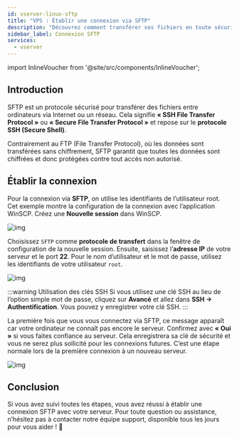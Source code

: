 ```yaml
---
id: vserver-linux-sftp
title: "VPS : Établir une connexion via SFTP"
description: "Découvrez comment transférer vos fichiers en toute sécurité avec SFTP et protégez vos données grâce à une connexion chiffrée → En savoir plus maintenant"
sidebar_label: Connexion SFTP
services:
  - vserver
---
```


import InlineVoucher from '@site/src/components/InlineVoucher';





## Introduction

SFTP est un protocole sécurisé pour transférer des fichiers entre ordinateurs via Internet ou un réseau. Cela signifie **« SSH File Transfer Protocol »** ou **« Secure File Transfer Protocol »** et repose sur le **protocole SSH (Secure Shell)**.

Contrairement au FTP (File Transfer Protocol), où les données sont transférées sans chiffrement, SFTP garantit que toutes les données sont chiffrées et donc protégées contre tout accès non autorisé.

<InlineVoucher />



## Établir la connexion

Pour la connexion via **SFTP**, on utilise les identifiants de l’utilisateur root. Cet exemple montre la configuration de la connexion avec l’application WinSCP. Créez une **Nouvelle session** dans WinSCP.

![img](https://screensaver01.zap-hosting.com/index.php/s/HDsMr5mnJpC7FtM/download)

Choisissez `SFTP` comme **protocole de transfert** dans la fenêtre de configuration de la nouvelle session. Ensuite, saisissez l’**adresse IP** de votre serveur et le port **22**. Pour le nom d’utilisateur et le mot de passe, utilisez les identifiants de votre utilisateur `root`.

![img](https://screensaver01.zap-hosting.com/index.php/s/Wq59YHDnirKYkDr/download)

:::warning Utilisation des clés SSH
Si vous utilisez une clé SSH au lieu de l’option simple mot de passe, cliquez sur **Avancé** et allez dans **SSH -> Authentification**. Vous pouvez y enregistrer votre clé SSH.
:::

La première fois que vous vous connectez via SFTP, ce message apparaît car votre ordinateur ne connaît pas encore le serveur. Confirmez avec **« Oui »** si vous faites confiance au serveur. Cela enregistrera sa clé de sécurité et vous ne serez plus sollicité pour les connexions futures. C’est une étape normale lors de la première connexion à un nouveau serveur.

![img](https://screensaver01.zap-hosting.com/index.php/s/DxErsePZJnkxyCp/download)





## Conclusion

Si vous avez suivi toutes les étapes, vous avez réussi à établir une connexion SFTP avec votre serveur. Pour toute question ou assistance, n’hésitez pas à contacter notre équipe support, disponible tous les jours pour vous aider ! 🙂

<InlineVoucher />